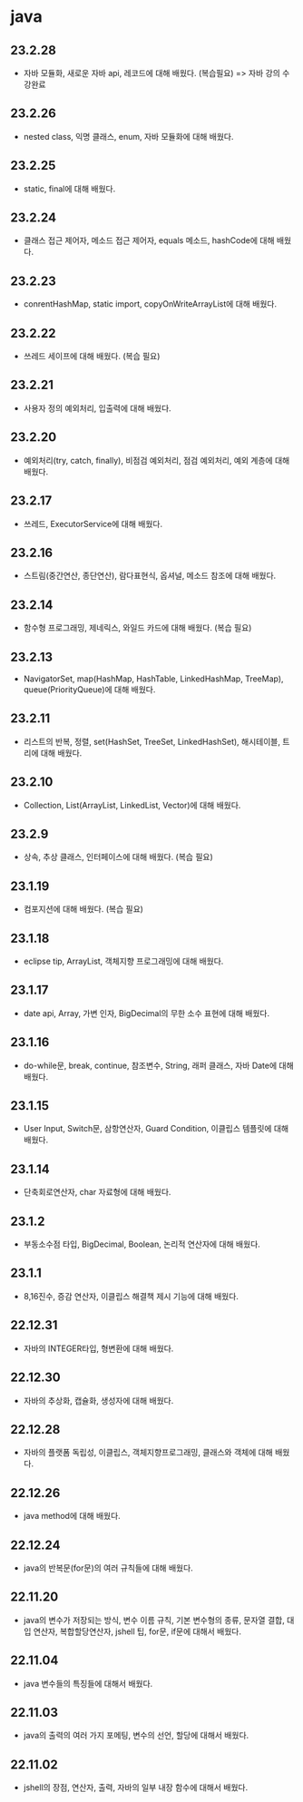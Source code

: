 # java
## 23.2.28
- 자바 모듈화, 새로운 자바 api, 레코드에 대해 배웠다. (복습필요) => 자바 강의 수강완료
## 23.2.26
- nested class, 익명 클래스, enum, 자바 모듈화에 대해 배웠다.
## 23.2.25
- static, final에 대해 배웠다.
## 23.2.24
- 클래스 접근 제어자, 메소드 접근 제어자, equals 메소드, hashCode에 대해 배웠다.
## 23.2.23
- conrentHashMap, static import, copyOnWriteArrayList에 대해 배웠다.
## 23.2.22
- 쓰레드 세이프에 대해 배웠다. (복습 필요)
## 23.2.21
- 사용자 정의 예외처리, 입출력에 대해 배웠다.
## 23.2.20
- 예외처리(try, catch, finally), 비점검 예외처리, 점검 예외처리, 예외 계층에 대해 배웠다.
## 23.2.17
- 쓰레드, ExecutorService에 대해 배웠다.
## 23.2.16
- 스트림(중간연산, 종단연산), 람다표현식, 옵셔널, 메소드 참조에 대해 배웠다.
## 23.2.14
- 함수형 프로그래밍, 제네릭스, 와일드 카드에 대해 배웠다. (복습 필요)
## 23.2.13
- NavigatorSet, map(HashMap, HashTable, LinkedHashMap, TreeMap), queue(PriorityQueue)에 대해 배웠다.
## 23.2.11
- 리스트의 반복, 정렬, set(HashSet, TreeSet, LinkedHashSet), 해시테이블, 트리에 대해 배웠다.
## 23.2.10
- Collection, List(ArrayList, LinkedList, Vector)에 대해 배웠다.
## 23.2.9
- 상속, 추상 클래스, 인터페이스에 대해 배웠다. (복습 필요)
## 23.1.19
- 컴포지션에 대해 배웠다. (복습 필요)
## 23.1.18
- eclipse tip, ArrayList, 객체지향 프로그래밍에 대해 배웠다.
## 23.1.17
- date api, Array, 가변 인자, BigDecimal의 무한 소수 표현에 대해 배웠다.
## 23.1.16
- do-while문, break, continue, 참조변수, String, 래퍼 클래스, 자바 Date에 대해 배웠다.
## 23.1.15
- User Input, Switch문, 삼항연산자, Guard Condition, 이클립스 템플릿에 대해 배웠다.
## 23.1.14
- 단축회로연산자, char 자료형에 대해 배웠다.
## 23.1.2
- 부동소수점 타입, BigDecimal, Boolean, 논리적 연산자에 대해 배웠다.
## 23.1.1
- 8,16진수, 증감 연산자, 이클립스 해결책 제시 기능에 대해 배웠다.
## 22.12.31
- 자바의 INTEGER타입, 형변환에 대해 배웠다.
## 22.12.30
- 자바의 추상화, 캡슐화, 생성자에 대해 배웠다.
## 22.12.28
- 자바의 플랫폼 독립성, 이클립스, 객체지향프로그래밍, 클래스와 객체에 대해 배웠다.
## 22.12.26
- java method에 대해 배웠다.
## 22.12.24
- java의 반복문(for문)의 여러 규칙들에 대해 배웠다.
## 22.11.20
- java의 변수가 저장되는 방식, 변수 이름 규칙, 기본 변수형의 종류, 문자열 결합, 대입 연산자, 복합할당연산자, jshell 팁, for문, if문에 대해서 배웠다.
## 22.11.04
- java 변수들의 특징들에 대해서 배웠다.
## 22.11.03
- java의 출력의 여러 가지 포메팅, 변수의 선언, 할당에 대해서 배웠다.
## 22.11.02
- jshell의 장점, 연산자, 출력, 자바의 일부 내장 함수에 대해서 배웠다.
